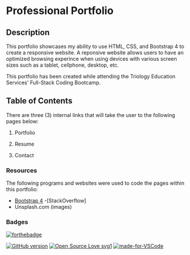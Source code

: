 # Professional Portfolio


## Description
This portfolio showcases my ability to use HTML, CSS, and Bootstrap 4 to create a responsive website.
 A reponsive website allows users to have an optimized browsing experince when using devices with various screen sizes such as a tablet, cellphone, desktop, etc.

This portfolio has been created while attending the Triology Education Services' Full-Stack Coding Bootcamp.

## Table of Contents

There are three (3) internal links that will take the user to the following pages below:

1. Portfolio

2. Resume

3. Contact



### Resources
The following programs and websites were used to code the pages within this portfolio:

- [Bootstrap 4](https://www.getbootstrap.com) 
-[StackOverflow]
- Unsplash.com (images)



### Badges
[![forthebadge](https://forthebadge.com/images/badges/check-it-out.svg)](https://lturner19.github.io/professional_portfolio/)

[![GitHub version](https://badge.fury.io/gh/Naereen%2FStrapDown.js.svg)](https://github.com/Naereen/StrapDown.js)
[![Open Source Love svg1](https://badges.frapsoft.com/os/v1/open-source.svg?v=103)](https://github.com/ellerbrock/open-source-badges/)
[![made-for-VSCode](https://img.shields.io/badge/Made%20for-VSCode-1f425f.svg)](https://code.visualstudio.com/)




